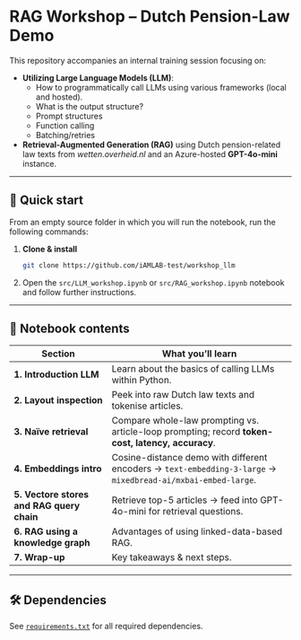 # RAG Workshop – Dutch Pension-Law Demo

This repository accompanies an internal training session focusing on:

- **Utilizing Large Language Models (LLM)**:
  - How to programmatically call LLMs using various frameworks (local and hosted).
  - What is the output structure?
  - Prompt structures
  - Function calling
  - Batching/retries
- **Retrieval-Augmented Generation (RAG)** using Dutch pension-related law texts from _wetten.overheid.nl_ and an Azure-hosted **GPT-4o-mini** instance.

---

## 🚀 Quick start

From an empty source folder in which you will run the notebook, run the following commands:

1. **Clone & install**

   ```bash
   git clone https://github.com/iAMLAB-test/workshop_llm
   ```

2. Open the `src/LLM_workshop.ipynb` or `src/RAG_workshop.ipynb` notebook and follow further instructions.

---

## 📝 Notebook contents

| Section | What you’ll learn |
|---------|-------------------|
| **1. Introduction LLM** | Learn about the basics of calling LLMs within Python. |
| **2. Layout inspection** | Peek into raw Dutch law texts and tokenise articles. |
| **3. Naïve retrieval**   | Compare whole-law prompting vs. article-loop prompting; record **token-cost, latency, accuracy**. |
| **4. Embeddings intro**  | Cosine-distance demo with different encoders → `text-embedding-3-large` → `mixedbread-ai/mxbai-embed-large`. |
| **5. Vectore stores and RAG query chain**   | Retrieve top-5 articles → feed into GPT-4o-mini for retrieval questions. |
| **6. RAG using a knowledge graph**    | Advantages of using linked-data-based RAG. |
| **7. Wrap-up**           | Key takeaways & next steps. |

---

## 🛠 Dependencies

See [`requirements.txt`](src/requirements.txt) for all required dependencies.
